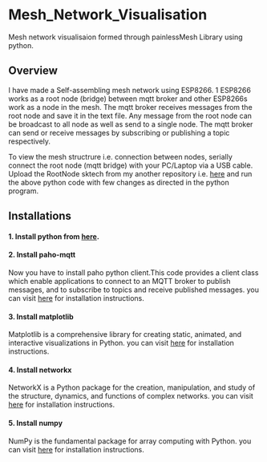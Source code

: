  # Mesh_Network_Visualisation

Mesh network visualisaion formed through painlessMesh Library using python.

## Overview




I have made a Self-assembling mesh network using ESP8266. 1 ESP8266 works as a root node (bridge) between mqtt broker and other ESP8266s work as a node in the mesh. The mqtt broker receives messages from the root node and save it in the text file. Any message from the root node can be broadcast to all node as well as send to a single node. The mqtt broker can send or receive messages by subscribing or publishing a topic respectively. 

To view the mesh structrure i.e. connection between nodes, serially connect the root node (mqtt bridge) with your PC/Laptop via a USB cable. Upload the RootNode sktech from my another repository i.e. [here]([https://github.com/gshubham586/ESP8266MqttMESH_ADHOC](https://github.com/gshubham586/ESP8266MqttMESH_ADHOC)) and run the above python code with few changes as directed in the python program.

## Installations

#### 1. Install python from [here](https://www.python.org/downloads/).

#### 2. Install paho-mqtt
Now you have to install paho python client.This code provides a client class which enable applications to connect to an MQTT broker to publish messages, and to subscribe to topics and receive published messages. you can visit [here](https://pypi.org/project/paho-mqtt/) for installation instructions.

#### 3. Install matplotlib
Matplotlib is a comprehensive library for creating static, animated, and interactive visualizations in Python. you can visit [here]([https://pypi.org/project/matplotlib/](https://pypi.org/project/matplotlib/)) for installation instructions.

#### 4. Install networkx
NetworkX is a Python package for the creation, manipulation, and study of the structure, dynamics, and functions of complex networks. you can visit [here]([https://pypi.org/project/networkx/](https://pypi.org/project/networkx/)) for installation instructions.

#### 5. Install numpy
NumPy is the fundamental package for array computing with Python. you can visit [here]([https://pypi.org/project/numpy/](https://pypi.org/project/numpy/)) for installation instructions.






